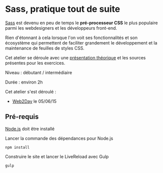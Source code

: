 
# Sass, pratique tout de suite

[Sass](http://sass-lang.com/) est devenu en peu de temps le **pré-processeur CSS** le plus populaire parmi les webdesigners et les développeurs front-end.

Rien d'étonnant à cela lorsque l'on voit ses fonctionnalités et son écosystème qui permettent de faciliter grandement le développement et la maintenance de feuilles de styles CSS.

Cet atelier se déroule avec une [présentation théorique](https://speakerdeck.com/alvinberthelot/sass-workshop) et les sources présentes pour les exercices.

Niveau : débutant / intermédiaire

Durée : environ 2h

Cet atelier s'est déroulé :
- [Web2Day](http://web2day.co/) le 05/06/15

## Pré-requis

[Node.js](https://nodejs.org/) doit être installé

Lancer la commande des dépendances pour Node.js

    npm install

Construire le site et lancer le LiveReload avec Gulp

    gulp
